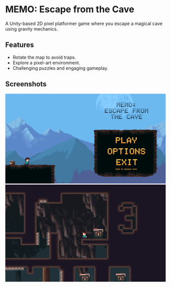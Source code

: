 # MEMO: Escape from the Cave

A Unity-based 2D pixel platformer game where you escape a magical cave using gravity mechanics.

## Features

- Rotate the map to avoid traps.
- Explore a pixel-art environment.
- Challenging puzzles and engaging gameplay.

## Screenshots

![Menu Screenshot](/ScreenShots/menu.png)
![Game Screenshot](/ScreenShots/gameplay.png)
